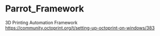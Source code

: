 # Parrot_Framework

3D Printing Automation Framework
https://community.octoprint.org/t/setting-up-octoprint-on-windows/383
